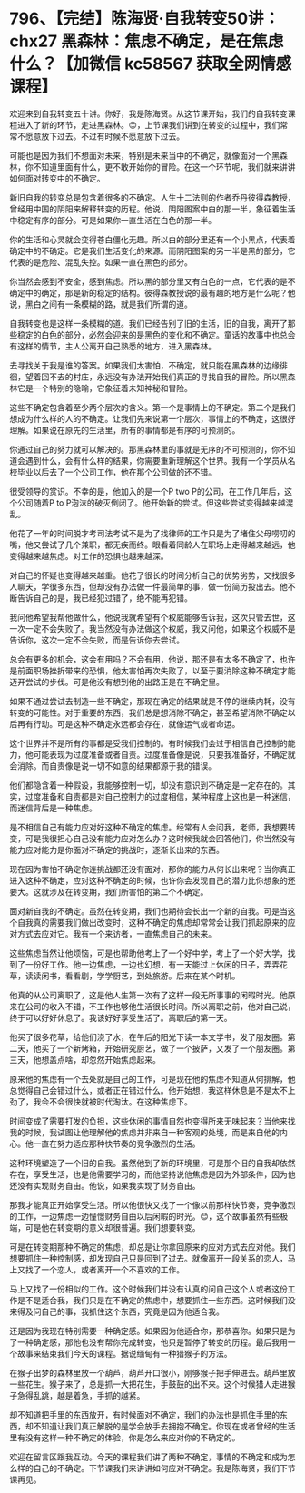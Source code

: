 # 796、【完结】陈海贤·自我转变50讲：chx27 黑森林：焦虑不确定，是在焦虑什么？【加微信 kc58567 获取全网情感课程】

欢迎来到自我转变五十讲。你好，我是陈海贤。从这节课开始，我们的自我转变课程进入了新的环节，走进黑森林。😊，上节课我们讲到在转变的过程中，我们常常不愿意放下过去。不过有时候不愿意放下过去。

可能也是因为我们不想面对未来，特别是未来当中的不确定，就像面对一个黑森林，你不知道里面有什么，更不敢开始你的冒险。在这一个环节呢，我们就来讲讲如何面对转变中的不确定。

新旧自我的转变总是包含着很多的不确定。人生十二法则的作者乔丹彼得森教授，曾经用中国的阴阳来解释转变的历程。他说，阴阳图案中白的那一半，象征着生活中稳定有序的部分。可是如果你一直生活在白色的那一半。

你的生活和心灵就会变得苍白僵化无趣。所以白的部分里还有一个小黑点，代表着确定中的不确定。它是我们生活变化的来源。而阴阳图案的另一半是黑的部分，它代表的是危险、混乱失控。如果一直在黑色的部分。

你当然会感到不安全，感到焦虑。所以黑的部分里又有白色的一点，它代表的是不确定中的确定，那是新的稳定的结构。彼得森教授说的最有趣的地方是什么呢？他说，黑白之间有一条模糊的路，就是我们所谓的道。

自我转变也是这样一条模糊的道。我们已经告别了旧的生活，旧的自我，离开了那些稳定的白色的部分，必然会迎来的是黑色的变化和不确定。童话的故事中也总会有这样的情节，主人公离开自己熟悉的地方，进入黑森林。

去寻找关于我是谁的答案。如果我们太害怕，不确定，就只能在黑森林的边缘徘徊，望着回不去的村庄，永远没有办法开始我们真正的寻找自我的冒险。所以黑森林它是一个特别的隐喻，它象征着未知神秘和冒险。

这些不确定包含着至少两个层次的含义。第一个是事情上的不确定。第二个是我们想成为什么样的人的不确定。让我们先来说第一个层次，事情上的不确定，这很好理解。如果说在原先的生活里，所有的事情都是有序的可预测的。

你通过自己的努力就可以解决的。那黑森林里的事就是无序的不可预测的，你不知道会遇到什么，会有什么样的结果，你需要重新理解这个世界。我有一个学员从名校毕业以后去了一个公司工作，他在那个公司做的还不错。

很受领导的赏识。不幸的是，他加入的是一个P two P的公司，在工作几年后，这个公司随着P to P泡沫的破灭倒闭了。他开始新的尝试。但这些尝试变得越来越混乱。

他花了一年的时间脱才考司法考试不是为了找律师的工作只是为了堵住父母唠叨的嘴，他又尝试了几个兼职，都无疾而终。眼看着同龄人在职场上走得越来越远，他变得越来越焦虑。对工作的恐惧也越来越深。

对自己的怀疑也变得越来越重。他花了很长的时间分析自己的优势劣势，又找很多人聊天，学很多东西，但却没有办法做一件最简单的事，做一份简历投出去。他不断告诉自己的是，我已经犯过错了，绝不能再犯错。

我问他希望我帮他做什么，他说我就希望有个权威能够告诉我，这次只管去世，这一次一定不会失败了。我当然没有办法做这个权威，我又问他，如果这个权威不是告诉你，这次一定不会失败，而是告诉你去尝试。

总会有更多的机会，这会有用吗？不会有用，他说，那还是有太多不确定了，也许是前面职场挫折带来的恐惧，他太害怕再次失败了，以至于要消除这种不确定才能迈开尝试的步伐。可是他没有想到他的出路正是在不确定里。

如果不通过尝试去制造一些不确定，那现在确定的结果就是不停的继续内耗，没有转变的可能性。对于重要的东西，我们总是想消除不确定，甚至希望消除不确定以后再有行动。可是这种不确定永远都会存在，就像运气或者命运。

这个世界并不是所有的事都是受我们控制的。有时候我们会过于相信自己控制的能力，他可能表现为过度准备或者自责。过度准备像是说，只要我准备好，不确定就会消除。而自责像是说一切不如意的结果都源于我的错误。

他们都隐含着一种假设，我能够控制一切，却没有意识到不确定是一定存在的。其实，过度准备和自责都是对自己控制力的过度相信，某种程度上这也是一种迷信，而迷信背后是一种焦虑。

是不相信自己有能力应对好这种不确定的焦虑。经常有人会问我，老师，我想要转变，可是我很担心自己没有能力应对怎么办？这时候我就会回答他们，你当然没有能力应对能力是你面对不确定的挑战时，逐渐长出来的东西。

现在因为害怕不确定你连挑战都还没有面对，那你的能力从何长出来呢？当你真正进入这种不确定，应对这种不确定的时候，也许你会发现自己的潜力比你想象的还要大。这就涉及在转变期，我们所害怕的第二个不确定。

面对新自我的不确定。虽然在转变期，我们也期待会长出一个新的自我。可是当这个自我真的需要我们做出改变时，这种不确定的焦虑却常常会让我们抓起原来的应对方式去应对它。我有一个来访者，一直焦虑自己的未来。

这些焦虑当然让他烦恼，可是也帮助他考上了一个好中学，考上了一个好大学，找到了一份好工作。他一边焦虑，一边也幻想，有一天能过上休闲的日子，弄弄花草，读读闲书，看看剧，学学厨艺，到处旅游。后来在某个时机。

他真的从公司离职了，这是他人生第一次有了这样一段无所事事的闲暇时光。他原来在公司的收入不错，不工作也够他生活很长时间。所以离职之前，他对自己说，终于可以好好休息了。我该好好享受生活了。离职后的第一天。

他买了很多花草，给他们浇了水，在午后的阳光下读一本文学书，发了朋友圈。第二天，他买了一个新烤箱，开始研究厨艺，做了一个披萨，又发了一个朋友圈。第三天，他想盖点啥，却忽然开始焦虑起来。

原来他的焦虑有一个去处就是自己的工作，可是现在他的焦虑不知道从何排解，他总觉得自己会错过什么，或者正在错过什么。他开始想，我这样休息是不是太不上劲了，我会不会很快就被时代淘汰。在这种焦虑下。

时间变成了需要打发的负担，这些休闲的事情自然也变得所来无味起来？当他来找我的时候，我试图让他理解他的焦虑并非来自一种客观的处境，而是来自他的内心。他一直在努力适应那种快节奏的竞争激烈的生活。

这种环境塑造了一个旧的自我。虽然他到了新的环境里，可是那个旧的自我却依然存在，享受生活，也是他需要学习的，而他坚持说他焦虑是因为外部条件，因为他还没有实现财务自由。他说，如果我实现了财务自由。

那我才能真正开始享受生活。所以他很快又找了一个像以前那样快节奏，竞争激烈的工作，一边焦虑一边憧憬财务自由以后闲暇的时光。😊，这个故事虽然有些极端，可是他在转变期的意义却很普遍。我们想要转变。

可是在转变期那种不确定的焦虑，却总是让你拿回原来的应对方式去应对他。我们想要抓住一种控制感，却发现自己只是回到了过去。就像离开一段关系的恋人，马上又找了一个恋人，或者离开一个不喜欢的工作。

马上又找了一份相似的工作。这个时候我们并没有认真的问自己这个人或者这份工作是不是适合我，我们只是在不确定的焦虑中，想要抓住一些东西。这时候我们没来得及问自己的事，我抓住这个东西，究竟是因为他适合我。

还是因为我现在特别需要一种确定感。如果因为他适合你，那恭喜你。如果只是为了一种确定感，那他也没有帮你完成转变，他只是暂停了转变的历程。最后我用一个故事来结束我们今天的课程。据说缅甸有一种猎猴子的方法。

在猴子出梦的森林里放一个葫芦，葫芦开口很小，刚够猴子把手伸进去。葫芦里放一些花生。猴子来了，总是抓一大把花生，手鼓鼓的出不来。这个时候猎人走进猴子急得乱跳，越是着急，手抓的越紧。

却不知道把手里的东西放开，有时候面对不确定，我们的办法也是抓住手里的东西，却不知道让我们真正解脱的是学会放手去拥抱不确定。你现在或者曾经的生活里有没有这样一种不确定的体验，你是怎么来应对你的不确定的。

欢迎在留言区跟我互动。今天的课程我们讲了两种不确定，事情的不确定和成为怎么样的自己的不确定。下节课我们来讲讲如何应对不确定。我是陈海贤，我们下节课再见。

